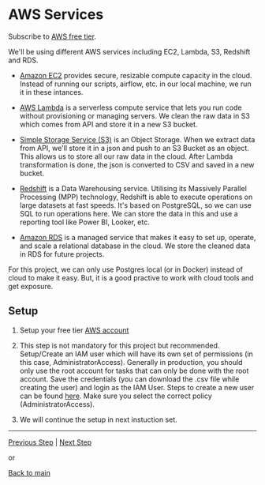 # AWS Services

Subscribe to [AWS free tier](https://aws.amazon.com/free/?all-free-tier.sort-by=item.additionalFields.SortRank&all-free-tier.sort-order=asc&awsf.Free%20Tier%20Types=*all&awsf.Free%20Tier%20Categories=*all). 

We'll be using different AWS services including EC2, Lambda, S3, Redshift and RDS.

* [Amazon EC2](https://aws.amazon.com/ec2/instance-types/) provides secure, resizable compute capacity in the cloud. Instead of running our scripts, airflow, etc. in our local machine, we run it in these intances.

* [AWS Lambda](https://aws.amazon.com/lambda/) is a serverless compute service that lets you run code without provisioning or managing servers. We clean the raw data in S3 which comes from API and store it in a new S3 bucket. 

* [Simple Storage Service (S3)](https://aws.amazon.com/s3/) is an Object Storage. When we extract data from API, we'll store it in a json and push to an S3 Bucket as an object. This allows us to store all our raw data in the cloud. After Lambda transformation is done, the json is converted to CSV and saved in a new bucket. 

* [Redshift](https://aws.amazon.com/redshift/) is a Data Warehousing service. Utilising its Massively Parallel Processing (MPP) technology, Redshift is able to execute operations on large datasets at fast speeds. It's based on PostgreSQL, so we can use SQL to run operations here. We can store the data in this and use a reporting tool like Power BI, Looker, etc. 

* [Amazon RDS](https://aws.amazon.com/rds/) is a managed service that makes it easy to set up, operate, and scale a relational database in the cloud. We store the cleaned data in RDS for future projects. 

For this project, we can only use Postgres local (or in Docker) instead of cloud to make it easy. But, it is a good practive to work with cloud tools and get exposure. 

## Setup 
1. Setup your free tier [AWS account](https://aws.amazon.com/getting-started/guides/setup-environment/module-one/)

2. This step is not mandatory for this project but recommended. Setup/Create an IAM user which will have its own set of permissions (in this case, AdministratorAccess). Generally in production, you should only use the root account for tasks that can only be done with the root account. Save the credentials (you can download the .csv file while creating the user) and login as the IAM User. Steps to create a new user can be found [here](https://www.techtarget.com/searchcloudcomputing/tutorial/Step-by-step-guide-on-how-to-create-an-IAM-user-in-AWS). Make sure you select the correct policy (AdministratorAccess).

3. We will continue the setup in next instuction set. 

---

[Previous Step](rapidapi_setup.md) | [Next Step](ec2_setup.md)

or

[Back to main](https://github.com/rohitanumolu/zillow_rapidapi_aws_pipeline/tree/main)
